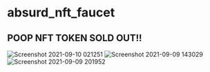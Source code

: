 # absurd_nft_faucet 
## POOP NFT TOKEN SOLD OUT!!

![Screenshot 2021-09-10 021251](https://github.com/c0xffee/absurd_nft_faucet/assets/38378135/4e84dfef-c106-4cbe-b6be-0a32cf3b0048)
![Screenshot 2021-09-09 143029](https://github.com/c0xffee/absurd_nft_faucet/assets/38378135/da5929df-b8b1-4e7f-98ba-d4597fd243a4)
![Screenshot 2021-09-09 201952](https://github.com/c0xffee/absurd_nft_faucet/assets/38378135/1a939940-76f8-4b13-8b29-4230b908159a)
